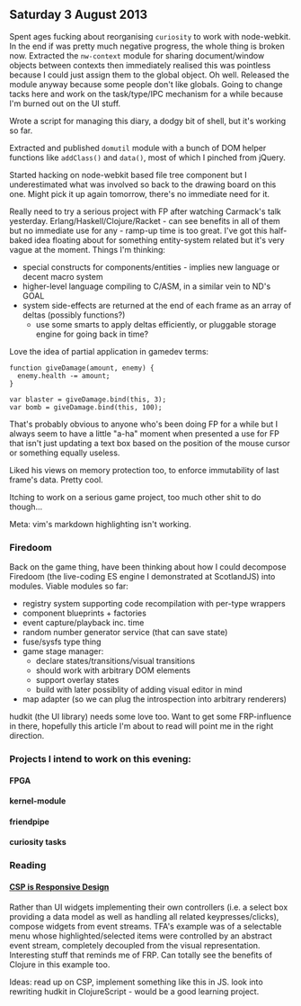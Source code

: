 ## Saturday 3 August 2013

Spent ages fucking about reorganising `curiosity` to work with node-webkit. In the end if was pretty much negative progress, the whole thing is broken now. Extracted the `nw-context` module for sharing document/window objects between contexts then immediately realised this was pointless because I could just assign them to the global object. Oh well. Released the module anyway because some people don't like globals. Going to change tacks here and work on the task/type/IPC mechanism for a while because I'm burned out on the UI stuff.

Wrote a script for managing this diary, a dodgy bit of shell, but it's working so far.

Extracted and published `domutil` module with a bunch of DOM helper functions like `addClass()` and `data()`, most of which I pinched from jQuery.

Started hacking on node-webkit based file tree component but I underestimated what was involved so back to the drawing board on this one. Might pick it up again tomorrow, there's no immediate need for it.

Really need to try a serious project with FP after watching Carmack's talk yesterday. Erlang/Haskell/Clojure/Racket - can see benefits in all of them but no immediate use for any - ramp-up time is too great. I've got this half-baked idea floating about for something entity-system related but it's very vague at the moment. Things I'm thinking:

  * special constructs for components/entities - implies new language or decent macro system
  * higher-level language compiling to C/ASM, in a similar vein to ND's GOAL
  * system side-effects are returned at the end of each frame as an array of deltas (possibly functions?)
    * use some smarts to apply deltas efficiently, or pluggable storage engine for going back in time?

Love the idea of partial application in gamedev terms:

    function giveDamage(amount, enemy) {
      enemy.health -= amount;
    }

    var blaster = giveDamage.bind(this, 3);
    var bomb = giveDamage.bind(this, 100);

That's probably obvious to anyone who's been doing FP for a while but I always seem to have a little "a-ha" moment when presented a use for FP that isn't just updating a text box based on the position of the mouse cursor or something equally useless.

Liked his views on memory protection too, to enforce immutability of last frame's data. Pretty cool.

Itching to work on a serious game project, too much other shit to do though...

Meta: vim's markdown highlighting isn't working.

### Firedoom

Back on the game thing, have been thinking about how I could decompose Firedoom (the live-coding ES engine I demonstrated at ScotlandJS) into modules. Viable modules so far:

  * registry system supporting code recompilation with per-type wrappers
  * component blueprints + factories
  * event capture/playback inc. time
  * random number generator service (that can save state)
  * fuse/sysfs type thing
  * game stage manager:
    * declare states/transitions/visual transitions
    * should work with arbitrary DOM elements
    * support overlay states
    * build with later possiblity of adding visual editor in mind
  * map adapter (so we can plug the introspection into arbitrary renderers)

hudkit (the UI library) needs some love too. Want to get some FRP-influence in there, hopefully this article I'm about to read will point me in the right direction.

### Projects I intend to work on this evening:

#### FPGA

#### kernel-module

#### friendpipe

#### curiosity tasks

### Reading

#### [CSP is Responsive Design](http://swannodette.github.io/2013/07/31/extracting-processes/)

Rather than UI widgets implementing their own controllers (i.e. a select box providing a data model as well as handling all related keypresses/clicks), compose widgets from event streams. TFA's example was of a selectable menu whose highlighted/selected items were controlled by an abstract event stream, completely decoupled from the visual representation. Interesting stuff that reminds me of FRP. Can totally see the benefits of Clojure in this example too.

Ideas: read up on CSP, implement something like this in JS. look into rewriting hudkit in ClojureScript - would be a good learning project.


